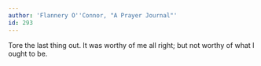 ```yaml
---
author: 'Flannery O''Connor, "A Prayer Journal"'
id: 293
---
```


Tore the last thing out. It was worthy of me all right; but not worthy of what I ought to be.